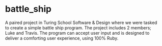 # battle_ship
A paired project in Turing School Software &amp; Design where we were tasked to create a simple battle ship program. The project includes 2 members; Luke and Travis. The program can accept user input and is designed to deliver a comforting user experience, using 100% Ruby.
